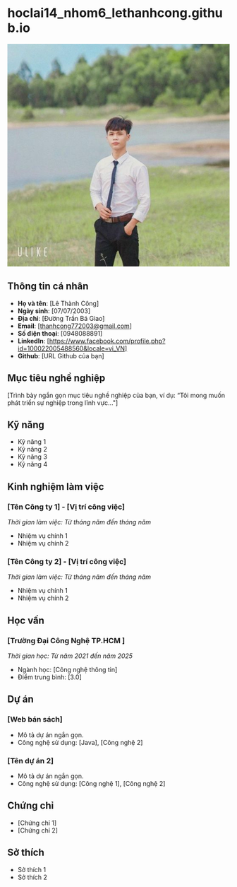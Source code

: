 # hoclai14_nhom6_lethanhcong.github.io
![Ảnh cá nhân](https://github.com/CongLe0707/hoclai14_nhom6_lethanhcong.github.io/blob/main/461726250_1742601986483301_5649883732697049446_n.jpg)

## Thông tin cá nhân
- **Họ và tên**: [Lê Thành Công]
- **Ngày sinh**: [07/07/2003]
- **Địa chỉ**: [Đường Trần Bá Giao]
- **Email**: [thanhcong772003@gmail.com]
- **Số điện thoại**: [0948088891]
- **LinkedIn**: [https://www.facebook.com/profile.php?id=100022005488560&locale=vi_VN]
- **Github**: [URL Github của bạn]

## Mục tiêu nghề nghiệp
[Trình bày ngắn gọn mục tiêu nghề nghiệp của bạn, ví dụ: “Tôi mong muốn phát triển sự nghiệp trong lĩnh vực..."]

## Kỹ năng
- Kỹ năng 1
- Kỹ năng 2
- Kỹ năng 3
- Kỹ năng 4

## Kinh nghiệm làm việc
### [Tên Công ty 1] - [Vị trí công việc]
*Thời gian làm việc: Từ tháng năm đến tháng năm*

- Nhiệm vụ chính 1
- Nhiệm vụ chính 2

### [Tên Công ty 2] - [Vị trí công việc]
*Thời gian làm việc: Từ tháng năm đến tháng năm*

- Nhiệm vụ chính 1
- Nhiệm vụ chính 2

## Học vấn
### [Trường Đại Công Nghệ TP.HCM ]
*Thời gian học: Từ năm 2021 đến năm 2025*
- Ngành học: [Công nghệ thông tin]
- Điểm trung bình: [3.0]

## Dự án
### [Web bán sách]
- Mô tả dự án ngắn gọn.
- Công nghệ sử dụng: [Java], [Công nghệ 2]

### [Tên dự án 2]
- Mô tả dự án ngắn gọn.
- Công nghệ sử dụng: [Công nghệ 1], [Công nghệ 2]

## Chứng chỉ
- [Chứng chỉ 1]
- [Chứng chỉ 2]

## Sở thích
- Sở thích 1
- Sở thích 2
